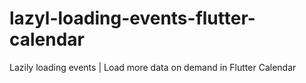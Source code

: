 # lazyl-loading-events-flutter-calendar
Lazily loading events | Load more data on demand in Flutter Calendar
